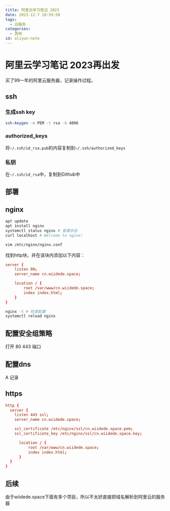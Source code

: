 ```yaml
---
title: 阿里云学习笔记 2023
date: 2023-12-7 10:59:50
tags:
  - 云服务
categories:
  - 其他
id: aliyun-note
---
```


# 阿里云学习笔记 2023再出发

买了99一年的阿里云服务器，记录操作过程。

## ssh

### 生成ssh key

```bash
ssh-keygen -m PEM -t rsa -b 4096
```

### authorized_keys

将`~/.ssh/id_rsa.pub`的内容复制到`~/.ssh/authorized_keys`

### 私钥

在`~/.ssh/id_rsa`中，复制到Github中

## 部署

## nginx

```bash
apt update
apt install nginx
systemctl status nginx # 查看状态
curl localhost # Welcome to nginx!

vim /etc/nginx/nginx.conf
```

找到http块，并在该块内添加以下内容：

```conf
server {
    listen 80;
    server_name cn.wiidede.space;

    location / {
        root /var/www/cn.wiidede.space;
        index index.html;
    }
}
```

```bash
nginx -t # 检查配置
systemctl reload nginx
```

## 配置安全组策略

打开 80 443 端口

## 配置dns

A 记录

## https

```conf
http {
  server {
    listen 443 ssl;
    server_name cn.wiidede.space;

    ssl_certificate /etc/nginx/ssl/cn.wiidede.space.pem;
    ssl_certificate_key /etc/nginx/ssl/cn.wiidede.space.key;

      location / {
          root /var/www/cn.wiidede.space;
          index index.html;
      }
  }
}
```

## 后续

由于wiidede.space下面有多个项目，所以不太好直接把域名解析到阿里云的服务器
